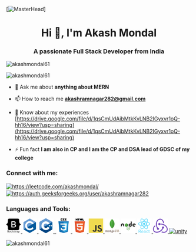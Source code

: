 [![MasterHead](https://user-images.githubusercontent.com/90236635/232446433-d5540fa2-fe28-4bb8-b929-cdb51fe61336.gif)]
<h1 align="center">Hi 👋, I'm Akash Mondal</h1>
<h3 align="center">A passionate Full Stack Developer from India</h3>
 <img width="400" src="https://cdn.dribbble.com/users/1162077/screenshots/3848914/programmer.gif" alt="akashmondal61" /> 
<p align="left"> <img  width=“200” src="https://komarev.com/ghpvc/?username=akashmondal61&label=Profile%20views&color=0e75b6&style=flat" alt="akashmondal61" /> </p>

- 💬 Ask me about **anything about MERN**

- 📫 How to reach me **akashramnagar282@gmail.com**

- 📄 Know about my experiences [https://drive.google.com/file/d/1qsCmUdAibMtkKvLNB2IGyxvr1oQ-hh16/view?usp=sharing](https://drive.google.com/file/d/1qsCmUdAibMtkKvLNB2IGyxvr1oQ-hh16/view?usp=sharing)

- ⚡ Fun fact **I am also in CP and I am the CP and DSA lead of GDSC of my college**

<h3 align="left">Connect with me:</h3>
<p align="left">
<a href="https://www.leetcode.com/https://leetcode.com/akashmondal/" target="blank"><img align="center" src="https://raw.githubusercontent.com/rahuldkjain/github-profile-readme-generator/master/src/images/icons/Social/leet-code.svg" alt="https://leetcode.com/akashmondal/" height="30" width="40" /></a>
<a href="https://auth.geeksforgeeks.org/user/https://auth.geeksforgeeks.org/user/akashramnagar282" target="blank"><img align="center" src="https://raw.githubusercontent.com/rahuldkjain/github-profile-readme-generator/master/src/images/icons/Social/geeks-for-geeks.svg" alt="https://auth.geeksforgeeks.org/user/akashramnagar282" height="30" width="40" /></a>
</p>

<h3 align="left">Languages and Tools:</h3>
<p align="left"> <a href="https://getbootstrap.com" target="_blank" rel="noreferrer"> <img src="https://raw.githubusercontent.com/devicons/devicon/master/icons/bootstrap/bootstrap-plain-wordmark.svg" alt="bootstrap" width="40" height="40"/> </a> <a href="https://www.cprogramming.com/" target="_blank" rel="noreferrer"> <img src="https://raw.githubusercontent.com/devicons/devicon/master/icons/c/c-original.svg" alt="c" width="40" height="40"/> </a> <a href="https://www.w3schools.com/cpp/" target="_blank" rel="noreferrer"> <img src="https://raw.githubusercontent.com/devicons/devicon/master/icons/cplusplus/cplusplus-original.svg" alt="cplusplus" width="40" height="40"/> </a> <a href="https://developer.mozilla.org/en-US/docs/Web/JavaScript" target="_blank" rel="noreferrer">  <img src="https://raw.githubusercontent.com/devicons/devicon/master/icons/css3/css3-original-wordmark.svg" alt="css3" width="40" height="40"/> </a> <a href="https://www.w3.org/html/" target="_blank" rel="noreferrer"> <img src="https://raw.githubusercontent.com/devicons/devicon/master/icons/html5/html5-original-wordmark.svg" alt="html5" width="40" height="40"/> </a> <a href="https://developer.mozilla.org/en-US/docs/Web/JavaScript" target="_blank" rel="noreferrer"><img src="https://raw.githubusercontent.com/devicons/devicon/master/icons/javascript/javascript-original.svg" alt="javascript" width="40" height="40"/> </a> <a href="https://www.mongodb.com/" target="_blank" rel="noreferrer"> <img src="https://raw.githubusercontent.com/devicons/devicon/master/icons/mongodb/mongodb-original-wordmark.svg" alt="mongodb" width="40" height="40"/> </a> <a href="https://nodejs.org" target="_blank" rel="noreferrer"> <img src="https://raw.githubusercontent.com/devicons/devicon/master/icons/nodejs/nodejs-original-wordmark.svg" alt="nodejs" width="40" height="40"/> </a> <a href="https://reactjs.org/" target="_blank" rel="noreferrer"> <img src="https://raw.githubusercontent.com/devicons/devicon/master/icons/react/react-original-wordmark.svg" alt="react" width="40" height="40"/> </a> <a href="https://redux.js.org" target="_blank" rel="noreferrer"> <img src="https://raw.githubusercontent.com/devicons/devicon/master/icons/redux/redux-original.svg" alt="redux" width="40" height="40"/> </a> <a href="https://unity.com/" target="_blank" rel="noreferrer"> <img src="https://www.vectorlogo.zone/logos/unity3d/unity3d-icon.svg" alt="unity" width="40" height="40"/> </a> </p>

<p><img align="center" src="https://github-readme-stats.vercel.app/api/top-langs?username=akashmondal61&show_icons=true&locale=en&layout=compact" alt="akashmondal61" /></p>
